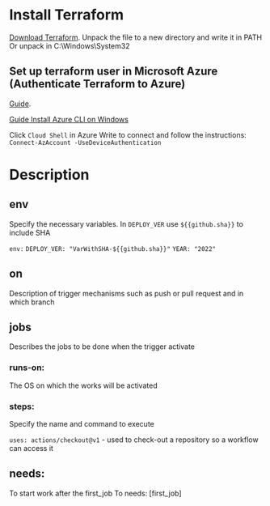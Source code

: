 # Install Terraform

[Download Terraform](https://www.terraform.io/downloads).
Unpack the file to a new directory and write it in PATH
Or unpack in C:\Windows\System32

## Set up terraform user in Microsoft Azure (Authenticate Terraform to Azure)

[Guide](https://docs.microsoft.com/en-us/azure/developer/terraform/get-started-cloud-shell-bash?tabs=bash).

[Guide Install Azure CLI on Windows](https://docs.microsoft.com/en-us/cli/azure/install-azure-cli-windows?tabs=azure-cli)

Click `Cloud Shell` in Azure 
Write to connect and follow the instructions:
`Connect-AzAccount -UseDeviceAuthentication`

# Description

## env

Specify the necessary variables. 
In `DEPLOY_VER` use `${{github.sha}}` to include SHA

`env:`
  `DEPLOY_VER: "VarWithSHA-${{github.sha}}"`
  `YEAR: "2022"`

## on 
Description of trigger mechanisms such as push or pull request and in which branch

## jobs

Describes the jobs to be done when the trigger activate

### runs-on:

The OS on which the works will be activated

### steps:

Specify the name and command to execute 

`uses: actions/checkout@v1` - used to check-out a repository so a workflow can access it

## needs: 
To start work after the first_job To  needs: [first_job] 